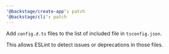```yaml
---
'@backstage/create-app': patch
'@backstage/cli': patch
---
```


Add `config.d.ts` files to the list of included file in `tsconfig.json`.

This allows ESLint to detect issues or deprecations in those files.
